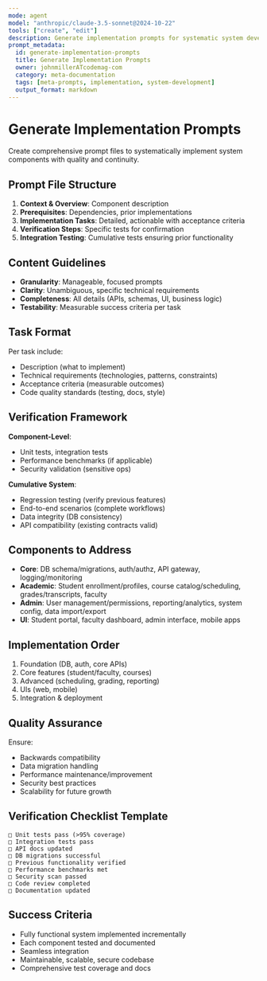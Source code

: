 ```yaml
---
mode: agent
model: "anthropic/claude-3.5-sonnet@2024-10-22"
tools: ["create", "edit"]
description: Generate implementation prompts for systematic system development
prompt_metadata:
  id: generate-implementation-prompts
  title: Generate Implementation Prompts
  owner: johnmillerATcodemag-com
  category: meta-documentation
  tags: [meta-prompts, implementation, system-development]
  output_format: markdown
---
```


# Generate Implementation Prompts

Create comprehensive prompt files to systematically implement system components with quality and continuity.

## Prompt File Structure
1. **Context & Overview**: Component description
2. **Prerequisites**: Dependencies, prior implementations
3. **Implementation Tasks**: Detailed, actionable with acceptance criteria
4. **Verification Steps**: Specific tests for confirmation
5. **Integration Testing**: Cumulative tests ensuring prior functionality

## Content Guidelines
- **Granularity**: Manageable, focused prompts
- **Clarity**: Unambiguous, specific technical requirements
- **Completeness**: All details (APIs, schemas, UI, business logic)
- **Testability**: Measurable success criteria per task

## Task Format
Per task include:
- Description (what to implement)
- Technical requirements (technologies, patterns, constraints)
- Acceptance criteria (measurable outcomes)
- Code quality standards (testing, docs, style)

## Verification Framework
**Component-Level**:
- Unit tests, integration tests
- Performance benchmarks (if applicable)
- Security validation (sensitive ops)

**Cumulative System**:
- Regression testing (verify previous features)
- End-to-end scenarios (complete workflows)
- Data integrity (DB consistency)
- API compatibility (existing contracts valid)

## Components to Address
- **Core**: DB schema/migrations, auth/authz, API gateway, logging/monitoring
- **Academic**: Student enrollment/profiles, course catalog/scheduling, grades/transcripts, faculty
- **Admin**: User management/permissions, reporting/analytics, system config, data import/export
- **UI**: Student portal, faculty dashboard, admin interface, mobile apps

## Implementation Order
1. Foundation (DB, auth, core APIs)
2. Core features (student/faculty, courses)
3. Advanced (scheduling, grading, reporting)
4. UIs (web, mobile)
5. Integration & deployment

## Quality Assurance
Ensure:
- Backwards compatibility
- Data migration handling
- Performance maintenance/improvement
- Security best practices
- Scalability for future growth

## Verification Checklist Template
```
□ Unit tests pass (>95% coverage)
□ Integration tests pass
□ API docs updated
□ DB migrations successful
□ Previous functionality verified
□ Performance benchmarks met
□ Security scan passed
□ Code review completed
□ Documentation updated
```

## Success Criteria
- Fully functional system implemented incrementally
- Each component tested and documented
- Seamless integration
- Maintainable, scalable, secure codebase
- Comprehensive test coverage and docs
